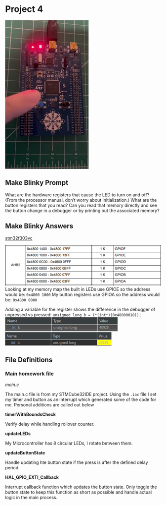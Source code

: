 # Project 4

![BlinkProject](blinky.gif?raw=true)

## Make Blinky Prompt
What are the hardware registers that cause the LED to turn on and off? (From the processor manual, don’t worry about initialization.) What are the button registers that you read? Can you read that memory directly and see the button change in a debugger or by printing out the associated memory?

## Make Blinky Answers
[stm32f303vc](https://www.st.com/resource/en/datasheet/stm32f303vc.pdf)

![Register Memory Map](RegisterMap.png?raw=true)
Looking at my memory map the built in LEDs use GPIOE so the address would be:
`0x4800 1000`
My button registers use GPIOA so the address would be: `0x4800 0000`

Adding a variable for the register shows the difference in the debugger of unpressed vs pressed:
`unsigned long b = (*(int*)(0x48000010));`
![Unpressed](unpressed.png?raw=true)
![Pressed](pressed.png?raw=true)


## File Definitions
### Main homework file
*main.c*

The main.c file is from my STMCube32IDE project. Using the `.ioc` file I set my timer and button as an interrupt which generated some of the code for me. Personal additions are called out below

**timerWithBoundsCheck**

Verify delay while handling rollover counter.

**updateLEDs**

My Microcontroller has 8 circular LEDs, I rotate between them.

**updateButtonState**

Handle updating hte button state if the press is after the defined delay period.

**HAL_GPIO_EXTI_Callback**

Interrupt callback function which updates the button state. Only toggle the button state to keep this function as short as possible and handle actual logic in the main process.